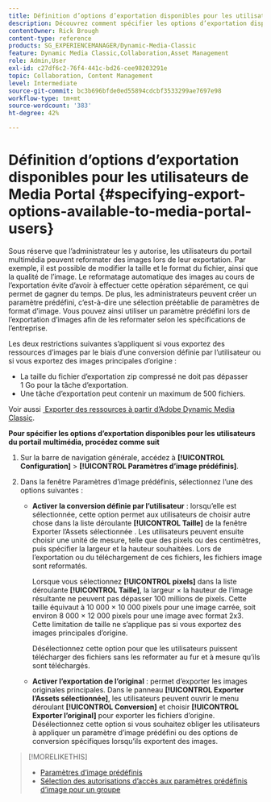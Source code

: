 ```yaml
---
title: Définition d’options d’exportation disponibles pour les utilisateurs de Media Portal
description: Découvrez comment spécifier les options d’exportation disponibles pour les utilisateurs du portail multimédia dans Adobe Dynamic Media Classic.
contentOwner: Rick Brough
content-type: reference
products: SG_EXPERIENCEMANAGER/Dynamic-Media-Classic
feature: Dynamic Media Classic,Collaboration,Asset Management
role: Admin,User
exl-id: c27df6c2-76f4-441c-bd26-cee98203291e
topic: Collaboration, Content Management
level: Intermediate
source-git-commit: bc3b696bfde0ed55894cdcbf3533299ae7697e98
workflow-type: tm+mt
source-wordcount: '383'
ht-degree: 42%

---
```


# Définition d’options d’exportation disponibles pour les utilisateurs de Media Portal {#specifying-export-options-available-to-media-portal-users}

Sous réserve que l’administrateur les y autorise, les utilisateurs du portail multimédia peuvent reformater des images lors de leur exportation. Par exemple, il est possible de modifier la taille et le format du fichier, ainsi que la qualité de l’image. Le reformatage automatique des images au cours de l’exportation évite d’avoir à effectuer cette opération séparément, ce qui permet de gagner du temps. De plus, les administrateurs peuvent créer un paramètre prédéfini, c’est-à-dire une sélection préétablie de paramètres de format d’image. Vous pouvez ainsi utiliser un paramètre prédéfini lors de l’exportation d’images afin de les reformater selon les spécifications de l’entreprise.

Les deux restrictions suivantes s’appliquent si vous exportez des ressources d’images par le biais d’une conversion définie par l’utilisateur ou si vous exportez des images principales d’origine :

* La taille du fichier d’exportation zip compressé ne doit pas dépasser 1 Go pour la tâche d’exportation.
* Une tâche d’exportation peut contenir un maximum de 500 fichiers.

Voir aussi [&#x200B; Exporter des ressources à partir d’Adobe Dynamic Media Classic](exporting-assets-from-dmc.md#exporting-assets-from_dmc).

**Pour spécifier les options d’exportation disponibles pour les utilisateurs du portail multimédia, procédez comme suit**

1. Sur la barre de navigation générale, accédez à **[!UICONTROL Configuration]** > **[!UICONTROL Paramètres d’image prédéfinis]**.
1. Dans la fenêtre Paramètres d’image prédéfinis, sélectionnez l’une des options suivantes :

   * **Activer la conversion définie par l’utilisateur** : lorsqu’elle est sélectionnée, cette option permet aux utilisateurs de choisir autre chose dans la liste déroulante **[!UICONTROL Taille]** de la fenêtre Exporter l’Assets sélectionnée . Les utilisateurs peuvent ensuite choisir une unité de mesure, telle que des pixels ou des centimètres, puis spécifier la largeur et la hauteur souhaitées. Lors de l’exportation ou du téléchargement de ces fichiers, les fichiers image sont reformatés.

     Lorsque vous sélectionnez **[!UICONTROL pixels]** dans la liste déroulante **[!UICONTROL Taille]**, la largeur × la hauteur de l’image résultante ne peuvent pas dépasser 100 millions de pixels. Cette taille équivaut à 10 000 × 10 000 pixels pour une image carrée, soit environ 8 000 × 12 000 pixels pour une image avec format 2x3. Cette limitation de taille ne s’applique pas si vous exportez des images principales d’origine.

     Désélectionnez cette option pour que les utilisateurs puissent télécharger des fichiers sans les reformater au fur et à mesure qu’ils sont téléchargés.

   * **Activer l’exportation de l’original** : permet d’exporter les images originales principales. Dans le panneau **[!UICONTROL Exporter l’Assets sélectionnée]**, les utilisateurs peuvent ouvrir le menu déroulant **[!UICONTROL Conversion]** et choisir **[!UICONTROL Exporter l’original]** pour exporter les fichiers d’origine. Désélectionnez cette option si vous souhaitez obliger les utilisateurs à appliquer un paramètre d’image prédéfini ou des options de conversion spécifiques lorsqu’ils exportent des images.

>[!MORELIKETHIS]
>
>* [Paramètres d’image prédéfinis](application-setup.md#image_presets)
>* [Sélection des autorisations d’accès aux paramètres prédéfinis d’image pour un groupe](creating-media-portal-groups.md#choosing_image_preset_access_permissions_for_a_group)
